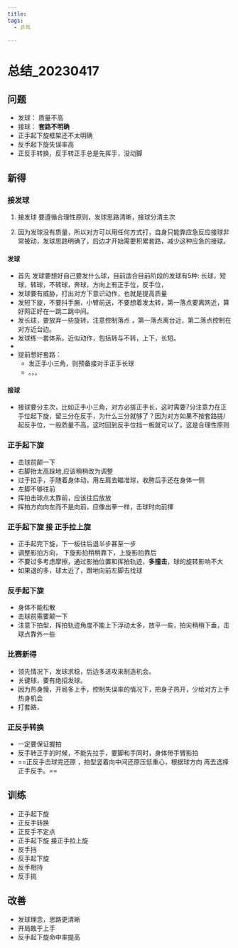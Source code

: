 ```yaml
---
title:
tags:
  - 乒乓

---
```


# 总结_20230417

## 问题

* 发球： 质量不高
* 接球： **套路不明确**
* 正手起下旋框架还不太明确
* 反手起下旋失误率高
* 正反手转换，反手转正手总是先挥手，没动脚

## 新得

### 接发球

1. 接发球 要遵循合理性原则，发球思路清晰，接球分清主次

2. 因为发球没有质量，所以对方可以用任何方式打，自身只能靠应急反应接球非常被动，发球思路明确了，后边才开始需要积累套路，减少这种应急的接球。

#### 发球

* 首先 发球要想好自己要发什么球，目前适合目前阶段的发球有5种: 长球，短球，转球，不转球，奔球，方向上有正手位，反手位，
* 发球要有威胁，打出对方下意识动作，也就是提高质量
* 发短下旋，不要抖手腕，小臂前送，不要想着发太转，第一落点要离网近，算好网正好在一跳二跳中间。
* 发长球，要放弃一些旋转，注意控制落点 ，第一落点离台近，第二落点控制在对方近台边。
* 发球练一套体系，近似动作，包括转与不转，上下，长短。
* 
* 提前想好套路：
  * 发正手小三角，则预备接对手正手长球
  * 。。。

#### 接球

* 接球要分主次，比如正手小三角，对方必搓正手长，这时需要7分注意力在正手位起下旋，留三分在反手，为什么三分就够了？因为对方如果不按套路搓/起反手位，一般质量不高，这时回到反手位挡一板就可以了。这是合理性原则

### 正手起下旋

* 击球前颠一下
* 右脚抬太高跺地,应该稍稍改为调整
* 过于拉手，手随着身体动，用左肩去瞄准球，收胯后手还在身体一侧
* 左脚不够往前
* 挥拍击球点太靠前，应该往后放放
* 挥拍方向向左而不是向前，应像出拳一样，击球时向前揮

### 正手起下旋 接 正手拉上旋

* 正手起完下旋，下一板往后退半步甚至一步
* 调整影拍方向， 下旋影拍稍稍靠下，上旋影拍靠后
* 不要过多考虑摩擦，通过影拍位置和挥拍轨迹，**多撞击**，球的旋转影响不大
* 如果退的多，球太近了，蹬地向前左脚去找球

### 反手起下旋

* 身体不能松散
* 击球前需要颠一下
* 注意下拍型，挥拍轨迹角度不能上下浮动太多，放平一些，拍尖稍稍下垂，击球点靠外一些

### 比赛新得

* 领先情况下，发球求稳，后边多进攻来制造机会。
* 关键球，要有绝招发球。
* 因为热身慢，开局多上手，控制失误率的情况下，把身子热开，少给对方上手热身机会
* 打套路，

### 正反手转换

* 一定要保证握拍
* 反手转正手的时候，不能先拉手，要脚和手同时，身体带手臂影拍
*  ==正反手击球完还原 ，拍型竖着向中间还原压低重心，根据球方向 再去选择正手反手。==

## 训练

* 正手起下旋
* 正反手转换
* 正反手不定点
* 正手起下旋 接正手拉上旋
* 反手挡
* 反手起下旋
* 反手相持
* 反手挑

## 改善

* 发球理念，思路更清晰
* 开局敢于上手
* 反手起下旋命中率提高